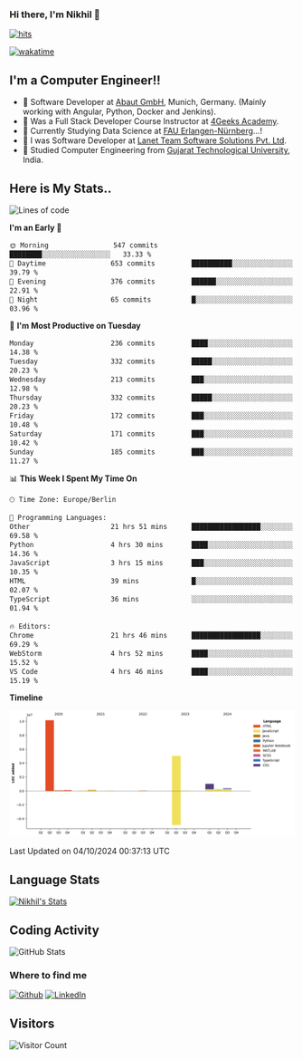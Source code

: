### Hi there, I'm Nikhil 👋

[![hits](https://hits.sh/github.com/silentsoft/hits.svg?color=2311cc)](https://hits.sh/github.com/silentsoft/hits/)

[![wakatime](https://wakatime.com/badge/user/369b6a3a-7953-4ff9-b7c7-be53d0a7ccc6.svg)](https://wakatime.com/@369b6a3a-7953-4ff9-b7c7-be53d0a7ccc6)

## I'm a  Computer Engineer!!

- 🌱 Software Developer at [Abaut GmbH](https://www.abaut.de/), Munich, Germany. (Mainly working with Angular, Python, Docker and Jenkins).
- 🌱 Was a Full Stack Developer Course Instructor at [4Geeks Academy](https://4geeks.com/).
- 🌱 Currently Studying Data Science at [FAU Erlangen-Nürnberg](https://www.fau.de/)...!
- 🌱 I was Software Developer at [Lanet Team Software Solutions Pvt. Ltd](https://lanetteam.com/).
- 🌱 Studied Computer Engineering from [Gujarat Technological University](https://www.gtu.ac.in/), India.

<h2>Here is My Stats..</h2>

<!--START_SECTION:waka-->
![Lines of code](https://img.shields.io/badge/From%20Hello%20World%20I%27ve%20Written-17.2%20million%20lines%20of%20code-blue)

**I'm an Early 🐤** 

```text
🌞 Morning                547 commits         ████████░░░░░░░░░░░░░░░░░   33.33 % 
🌆 Daytime                653 commits         ██████████░░░░░░░░░░░░░░░   39.79 % 
🌃 Evening                376 commits         ██████░░░░░░░░░░░░░░░░░░░   22.91 % 
🌙 Night                  65 commits          █░░░░░░░░░░░░░░░░░░░░░░░░   03.96 % 
```
📅 **I'm Most Productive on Tuesday** 

```text
Monday                   236 commits         ████░░░░░░░░░░░░░░░░░░░░░   14.38 % 
Tuesday                  332 commits         █████░░░░░░░░░░░░░░░░░░░░   20.23 % 
Wednesday                213 commits         ███░░░░░░░░░░░░░░░░░░░░░░   12.98 % 
Thursday                 332 commits         █████░░░░░░░░░░░░░░░░░░░░   20.23 % 
Friday                   172 commits         ███░░░░░░░░░░░░░░░░░░░░░░   10.48 % 
Saturday                 171 commits         ███░░░░░░░░░░░░░░░░░░░░░░   10.42 % 
Sunday                   185 commits         ███░░░░░░░░░░░░░░░░░░░░░░   11.27 % 
```


📊 **This Week I Spent My Time On** 

```text
🕑︎ Time Zone: Europe/Berlin

💬 Programming Languages: 
Other                    21 hrs 51 mins      █████████████████░░░░░░░░   69.58 % 
Python                   4 hrs 30 mins       ████░░░░░░░░░░░░░░░░░░░░░   14.36 % 
JavaScript               3 hrs 15 mins       ███░░░░░░░░░░░░░░░░░░░░░░   10.35 % 
HTML                     39 mins             █░░░░░░░░░░░░░░░░░░░░░░░░   02.07 % 
TypeScript               36 mins             ░░░░░░░░░░░░░░░░░░░░░░░░░   01.94 % 

🔥 Editors: 
Chrome                   21 hrs 46 mins      █████████████████░░░░░░░░   69.29 % 
WebStorm                 4 hrs 52 mins       ████░░░░░░░░░░░░░░░░░░░░░   15.52 % 
VS Code                  4 hrs 46 mins       ████░░░░░░░░░░░░░░░░░░░░░   15.19 % 
```

**Timeline**

![Lines of Code chart](https://raw.githubusercontent.com/nikhilmaguwala/nikhilmaguwala/main/assets/bar_graph.png)


 Last Updated on 04/10/2024 00:37:13 UTC
<!--END_SECTION:waka-->

<h2>Language Stats</h2>

[![Nikhil's Stats](https://github-readme-stats.vercel.app/api/wakatime?username=nikhilmaguwala&layout=compact&title=Stats)](https://github.com/nikhilmaguwala)


<h2>Coding Activity</h2>

<p><img src="https://wakatime.com/share/@nikhilmaguwala/7dd532b8-3e5e-4c26-8c46-68cc27712a92.svg" alt="GitHub Stats"></p>

<h3>Where to find me</h3>
<p>
    <a href="https://github.com/nikhilmaguwala" target="_blank"><img alt="Github" src="https://img.shields.io/badge/GitHub-%2312100E.svg?&style=for-the-badge&logo=Github&logoColor=white" /></a>
    <a href="https://www.linkedin.com/in/nikhil-maguwala" target="_blank"><img alt="LinkedIn" src="https://img.shields.io/badge/linkedin-%230077B5.svg?&style=for-the-badge&logo=linkedin&logoColor=white" /></a> 
</p>


<h2>Visitors</h2>

![Visitor Count](https://profile-counter.glitch.me/nikhilmaguwala/count.svg)

[website]: https://nikhilmaguwala.github.io/
[instagram]: https://www.instagram.com/nikhil_maguwala/
[linkedin]: https://www.linkedin.com/in/nikhil-maguwala/


